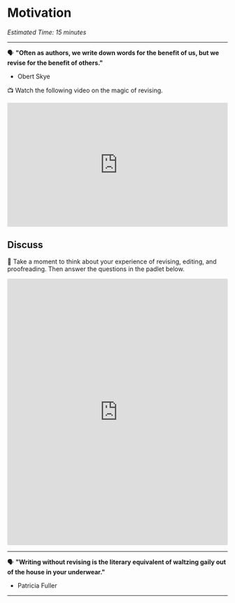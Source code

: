 # Motivation

*Estimated Time: 15 minutes*

---

<aside>

🗣 **"Often as authors, we write down words for the benefit of us, but we revise for the benefit of others."**

- Obert Skye
</aside>

<aside>


📺 Watch the following video on the magic of revising.

</aside>

<div style="position: relative; padding-bottom: 56.25%; height: 0;"><iframe src="https://www.youtube.com/embed/xqK6-ePxPa8" title="YouTube video player" frameborder="0" allow="accelerometer; autoplay; clipboard-write; encrypted-media; gyroscope; picture-in-picture" allowfullscreen style="position: absolute; top: 0; left: 0; width: 100%; height: 100%;"></iframe></div>


## Discuss

<aside>

💬 Take a moment to think about your experience of revising, editing, and proofreading. Then answer the questions in the padlet below.

</aside>

<div style="border:1px solid rgba(0,0,0,0.1);border-radius:2px;box-sizing:border-box;overflow:hidden;position:relative;width:100%;background:#F4F4F4"><iframe src="https://padlet.com/curriculumpad/o2kxvjoil0weux82" frameborder="0" allow="camera;microphone;geolocation" style="width:100%;height:608px;display:block;padding:0;margin:0"></iframe></div>

---

<aside>

🗣 **"Writing without revising is the literary equivalent of waltzing gaily out of the house in your underwear."**

- Patricia Fuller
</aside>

---

